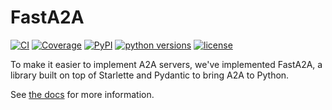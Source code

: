 # FastA2A

[![CI](https://github.com/pydantic/pydantic-ai/actions/workflows/ci.yml/badge.svg?event=push)](https://github.com/pydantic/pydantic-ai/actions/workflows/ci.yml?query=branch%3Amain)
[![Coverage](https://coverage-badge.samuelcolvin.workers.dev/pydantic/pydantic-ai.svg)](https://coverage-badge.samuelcolvin.workers.dev/redirect/pydantic/pydantic-ai)
[![PyPI](https://img.shields.io/pypi/v/fasta2a.svg)](https://pypi.python.org/pypi/fasta2a)
[![python versions](https://img.shields.io/pypi/pyversions/fasta2a.svg)](https://github.com/pydantic/pydantic-ai)
[![license](https://img.shields.io/github/license/pydantic/pydantic-ai.svg)](https://github.com/pydantic/pydantic-ai/blob/main/LICENSE)

To make it easier to implement A2A servers, we've implemented FastA2A,
a library built on top of Starlette and Pydantic to bring A2A to Python.

See [the docs](https://ai.pydantic.dev/a2a/) for more information.
